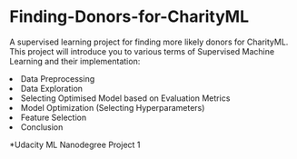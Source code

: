 # Finding-Donors-for-CharityML
A supervised learning project for finding more likely donors for CharityML.
This project will introduce you to various terms of Supervised Machine Learning and their implementation:
<li>Data Preprocessing</li>
<li>Data Exploration</li>
<li>Selecting Optimised Model based on Evaluation Metrics</li>
<li>Model Optimization (Selecting Hyperparameters)</li>
<li>Feature Selection</li>
<li>Conclusion</li>

*Udacity ML Nanodegree Project 1
